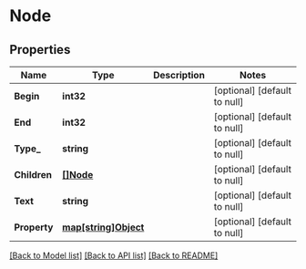 # Node

## Properties
Name | Type | Description | Notes
------------ | ------------- | ------------- | -------------
**Begin** | **int32** |  | [optional] [default to null]
**End** | **int32** |  | [optional] [default to null]
**Type_** | **string** |  | [optional] [default to null]
**Children** | [**[]Node**](Node.md) |  | [optional] [default to null]
**Text** | **string** |  | [optional] [default to null]
**Property** | [**map[string]Object**](.md) |  | [optional] [default to null]

[[Back to Model list]](../README.md#documentation-for-models) [[Back to API list]](../README.md#documentation-for-api-endpoints) [[Back to README]](../README.md)

